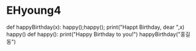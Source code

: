 # EHyoung4

def happyBirthday(x):
    happy();happy();
    print("Happt Birthday, dear ",x)
    happy()
def happy():
    print("Happy Birthday to you!")
happyBirthday("홍길동")
